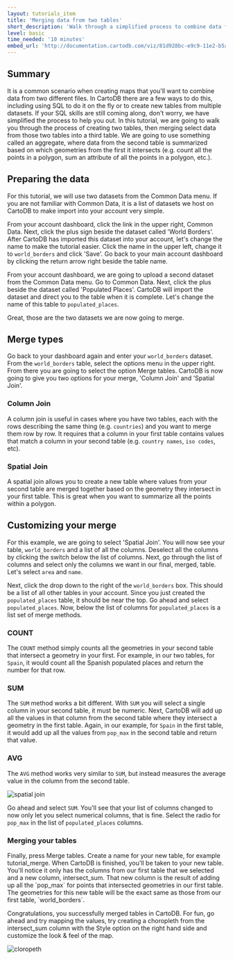 ```yaml
---
layout: tutorials_item
title: 'Merging data from two tables'
short_description: 'Walk through a simplified process to combine data from multiple datasets creating new tables'
level: basic
time_needed: '10 minutes'
embed_url: 'http://documentation.cartodb.com/viz/81d928bc-e9c9-11e2-b5ac-5404a6a683d5/embed_map?title=false&description=false&search=false&shareable=false&cartodb_logo=true&layer_selector=false&scrollwheel=false&sql=&zoom=2&center_lat=20.96143961409684&center_lon=-19.335937499999996&height=300&id=cartodb-1373506565633'
---
```


## Summary

It is a common scenario when creating maps that you'll want to combine data from two different files. In CartoDB there are a few ways to do this, including using SQL to do it on the fly or to create new tables from multiple datasets. If your SQL skills are still coming along, don't worry, we have simplified the process to help you out. In this tutorial, we are going to walk you through the process of creating two tables, then merging select data from those two tables into a third table. We are going to use something called an aggregate, where data from the second table is summarized based on which geometries from the first it intersects (e.g. count all the points in a polygon, sum an attribute of all the points in a polygon, etc.).

## Preparing the data

For this tutorial, we will use two datasets from the Common Data menu. If you are not familiar with Common Data, it is a list of datasets we host on CartoDB to make import into your account very simple.

From your account dashboard, click the link in the upper right, <span class="ui_element" data-element="common_data">Common Data</span>. Next, click the <span class="ui_element" data-element="add_public_table">plus sign</span> beside the dataset called 'World Borders'. After CartoDB has imported this dataset into your account, let's change the name to make the tutorial easier. Click the name in the upper left, change it to `world_borders` and click 'Save'. Go back to your main account dashboard by clicking the <span class="ui_element" data-element="back_to_dashboard">return arrow</span> right beside the table name.

From your account dashboard, we are going to upload a second dataset from the Common Data menu. Go to <span class="ui_element" data-element="common_data">Common Data</span>. Next, click the <span class="ui_element" data-element="add_public_table">plus</span> beside the dataset called 'Populated Places'. CartoDB will import the dataset and direct you to the table when it is complete. Let's change the name of this table to `populated_places`.

Great, those are the two datasets we are now going to merge.

## Merge types

Go back to your dashboard again and enter your `world_borders` dataset. From the `world_borders` table, select the <span class="ui_element" data-element="options_menu">options menu</span> in the upper right. From there you are going to select the option <span class="ui_element" data-element="merge_tables_menu">Merge tables</span>. CartoDB is now going to give you two options for your merge, 'Column Join' and 'Spatial Join'.

### Column Join

A column join is useful in cases where you have two tables, each with the rows describing the same thing (e.g. `countries`) and you want to merge them row by row. It requires that a column in your first table contains values that match a column in your second table (e.g. `country names`, `iso codes`, etc).

### Spatial Join

A spatial join allows you to create a new table where values from your second table are merged together based on the geometry they intersect in your first table. This is great when you want to summarize all the points within a polygon.

## Customizing your merge

For this example, we are going to select 'Spatial Join'. You will now see your table, `world_borders` and a list of all the columns. Deselect all the columns by clicking the <span class="ui_element" data-element="merge_switch">switch</span> below the list of columns. Next, go through the list of columns and select only the columns we want in our final, merged, table. Let's select `area` and `name`.

Next, click the drop down to the right of the `world_borders` box. This should be a list of all other tables in your account. Since you just created the `populated_places` table, it should be near the top. Go ahead and select `populated_places`. Now, below the list of columns for `populated_places` is a list set of merge methods.

### COUNT

The `COUNT` method simply counts all the geometries in your second table that intersect a geometry in your first. For example, in our two tables, for `Spain`, it would count all the Spanish populated places and return the number for that row.


### SUM

The `SUM` method works a bit different. With `SUM` you will select a single column in your second table, it must be numeric. Next, CartoDB will add up all the values in that column from the second table where they intersect a geometry in the first table. Again, in our example, for `Spain` in the first table, it would add up all the values from `pop_max` in the second table and return that value.

### AVG

The `AVG` method works very similar to `SUM`, but instead measures the average value in the column from the second table.

<p class="wrap-border"><img src="{{ '/img/layout/merging_data/img1.png' | prepend: site.baseurl }}" alt="spatial join" /></p>

Go ahead and select `SUM`. You'll see that your list of columns changed to now only let you select numerical columns, that is fine. Select the radio for `pop_max` in the list of `populated_places` columns.

  <h3 id="merging_tables">Merging your tables</h3>
Finally, press <span class="ui_element" data-element="merge_tables">Merge tables</span>. Create a name for your new table, for example <span class="code_variable">tutorial_merge</span>. When CartoDB is finished, you'll be taken to your new table. You'll notice it only has the columns from our first table that we selected and a new column, <span class="code_variable">intersect_sum</span>. That new column is the result of adding up all the `pop_max` for points that intersected geometries in our first table. The geometries for this new table will be the exact same as those from our first table, `world_borders`.

Congratulations, you successfully merged tables in CartoDB. For fun, go ahead and try mapping the values, try creating a choropleth from the <span class="code_variable">intersect_sum</span> column with the <span class="ui_element" data-element="style_option">Style option</span> on the right hand side and customize the look & feel of the map.

<p class="wrap-border"><img src="{{ '/img/layout/merging_data/img2.png' | prepend: site.baseurl }}" alt="cloropeth" /></p>
